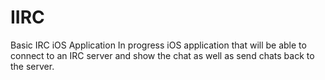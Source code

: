 # IIRC
Basic IRC iOS Application
In progress iOS application that will be able to connect to an IRC server and show the chat as well as send chats back to the server.
